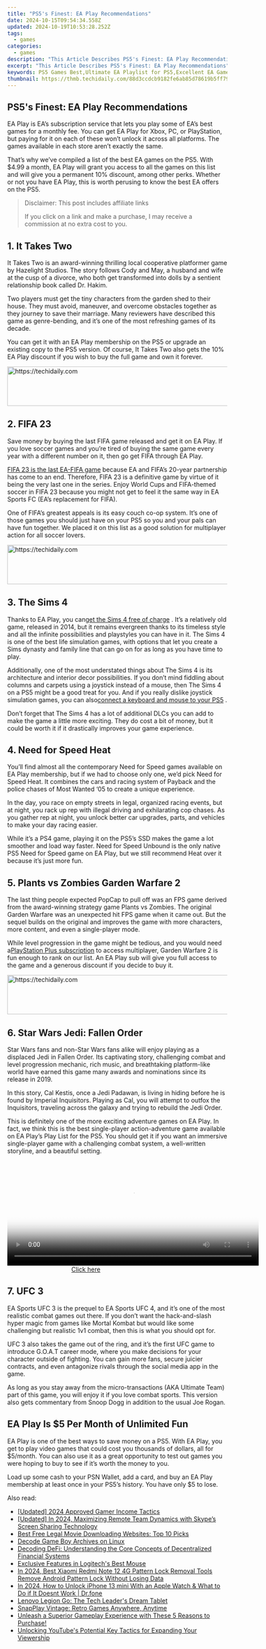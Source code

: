 ```yaml
---
title: "PS5's Finest: EA Play Recommendations"
date: 2024-10-15T09:54:34.558Z
updated: 2024-10-19T10:53:28.252Z
tags:
  - games
categories:
  - games
description: "This Article Describes PS5's Finest: EA Play Recommendations"
excerpt: "This Article Describes PS5's Finest: EA Play Recommendations"
keywords: PS5 Games Best,Ultimate EA Playlist for PS5,Excellent EA Games for PS5,Top PS5 EA Titles,Best-Selling PS5 Games by EA,Premium PlayStation 5 Games Selection by EA,Must-Play PS5 Experiences From EA
thumbnail: https://thmb.techidaily.com/88d3ccdcb9182fe6ab85d78619b5ff79c9f842144c7f0589af82188a3ec75add.jpg
---
```


## PS5's Finest: EA Play Recommendations

 EA Play is EA’s subscription service that lets you play some of EA’s best games for a monthly fee. You can get EA Play for Xbox, PC, or PlayStation, but paying for it on each of these won’t unlock it across all platforms. The games available in each store aren’t exactly the same.

 That’s why we’ve compiled a list of the best EA games on the PS5\. With $4.99 a month, EA Play will grant you access to all the games on this list and will give you a permanent 10% discount, among other perks. Whether or not you have EA Play, this is worth perusing to know the best EA offers on the PS5.

>  Disclaimer: This post includes affiliate links
>
>  If you click on a link and make a purchase, I may receive a commission at no extra cost to you.
>

## 1\. It Takes Two

 It Takes Two is an award-winning thrilling local cooperative platformer game by Hazelight Studios. The story follows Cody and May, a husband and wife at the cusp of a divorce, who both get transformed into dolls by a sentient relationship book called Dr. Hakim.

 Two players must get the tiny characters from the garden shed to their house. They must avoid, maneuver, and overcome obstacles together as they journey to save their marriage. Many reviewers have described this game as genre-bending, and it’s one of the most refreshing games of its decade.

 You can get it with an EA Play membership on the PS5 or upgrade an existing copy to the PS5 version. Of course, It Takes Two also gets the 10% EA Play discount if you wish to buy the full game and own it forever.

<!-- affiliate ads begin -->
<a href="https://appsumo.8odi.net/c/5597632/2144281/7443" target="_top" id="2144281">
  <img src="//a.impactradius-go.com/display-ad/7443-2144281" border="0" alt="https://techidaily.com" width="728" height="90"/>
</a>
<img height="0" width="0" src="https://appsumo.8odi.net/i/5597632/2144281/7443" style="position:absolute;visibility:hidden;" border="0" />
<!-- affiliate ads end -->

## 2\. FIFA 23

 Save money by buying the last FIFA game released and get it on EA Play. If you love soccer games and you’re tired of buying the same game every year with a different number on it, then go get FIFA through EA Play.

[FIFA 23 is the last EA-FIFA game](https://www.makeuseof.com/why-ea-dropping-fifa-name/) because EA and FIFA’s 20-year partnership has come to an end. Therefore, FIFA 23 is a definitive game by virtue of it being the very last one in the series. Enjoy World Cups and FIFA-themed soccer in FIFA 23 because you might not get to feel it the same way in EA Sports FC (EA’s replacement for FIFA).

 One of FIFA’s greatest appeals is its easy couch co-op system. It’s one of those games you should just have on your PS5 so you and your pals can have fun together. We placed it on this list as a good solution for multiplayer action for all soccer lovers.

<!-- affiliate ads begin -->
<a href="https://appsumo.8odi.net/c/5597632/2144271/7443" target="_top" id="2144271">
  <img src="//a.impactradius-go.com/display-ad/7443-2144271" border="0" alt="https://techidaily.com" width="600" height="90"/>
</a>
<img height="0" width="0" src="https://appsumo.8odi.net/i/5597632/2144271/7443" style="position:absolute;visibility:hidden;" border="0" />
<!-- affiliate ads end -->

## 3\. The Sims 4

 Thanks to EA Play, you can[get the Sims 4 free of charge](https://www.makeuseof.com/how-to-download-and-play-the-sims-4-for-free/) . It’s a relatively old game, released in 2014, but it remains evergreen thanks to its timeless style and all the infinite possibilities and playstyles you can have in it. The Sims 4 is one of the best life simulation games, with options that let you create a Sims dynasty and family line that can go on for as long as you have time to play.

 Additionally, one of the most understated things about The Sims 4 is its architecture and interior decor possibilities. If you don’t mind fiddling about columns and carpets using a joystick instead of a mouse, then The Sims 4 on a PS5 might be a good treat for you. And if you really dislike joystick simulation games, you can also[connect a keyboard and mouse to your PS5](https://www.makeuseof.com/how-to-use-keyboard-mouse-ps5/) .

 Don’t forget that The Sims 4 has a lot of additional DLCs you can add to make the game a little more exciting. They do cost a bit of money, but it could be worth it if it drastically improves your game experience.

## 4\. Need for Speed Heat

 You’ll find almost all the contemporary Need for Speed games available on EA Play membership, but if we had to choose only one, we’d pick Need for Speed Heat. It combines the cars and racing system of Payback and the police chases of Most Wanted ‘05 to create a unique experience.

 In the day, you race on empty streets in legal, organized racing events, but at night, you rack up rep with illegal driving and exhilarating cop chases. As you gather rep at night, you unlock better car upgrades, parts, and vehicles to make your day racing easier.

 While it’s a PS4 game, playing it on the PS5’s SSD makes the game a lot smoother and load way faster. Need for Speed Unbound is the only native PS5 Need for Speed game on EA Play, but we still recommend Heat over it because it’s just more fun.

## 5\. Plants vs Zombies Garden Warfare 2

 The last thing people expected PopCap to pull off was an FPS game derived from the award-winning strategy game Plants vs Zombies. The original Garden Warfare was an unexpected hit FPS game when it came out. But the sequel builds on the original and improves the game with more characters, more content, and even a single-player mode.

 While level progression in the game might be tedious, and you would need a[PlayStation Plus subscription](https://www.makeuseof.com/what-is-playstation-plus/) to access multiplayer, Garden Warfare 2 is fun enough to rank on our list. An EA Play sub will give you full access to the game and a generous discount if you decide to buy it.

<!-- affiliate ads begin -->
<a href="https://appsumo.8odi.net/c/5597632/2094419/7443" target="_top" id="2094419">
  <img src="//a.impactradius-go.com/display-ad/7443-2094419" border="0" alt="https://techidaily.com" width="728" height="90"/>
</a>
<img height="0" width="0" src="https://appsumo.8odi.net/i/5597632/2094419/7443" style="position:absolute;visibility:hidden;" border="0" />
<!-- affiliate ads end -->

## 6\. Star Wars Jedi: Fallen Order

 Star Wars fans and non-Star Wars fans alike will enjoy playing as a displaced Jedi in Fallen Order. Its captivating story, challenging combat and level progression mechanic, rich music, and breathtaking platform-like world have earned this game many awards and nominations since its release in 2019.

 In this story, Cal Kestis, once a Jedi Padawan, is living in hiding before he is found by Imperial Inquisitors. Playing as Cal, you will attempt to outfox the Inquisitors, traveling across the galaxy and trying to rebuild the Jedi Order.

 This is definitely one of the more exciting adventure games on EA Play. In fact, we think this is the best single-player action-adventure game available on EA Play’s Play List for the PS5\. You should get it if you want an immersive single-player game with a challenging combat system, a well-written storyline, and a beautiful setting.

<!-- affiliate ads begin -->
<span id="1983446">
					<video width="576" height="240" style="cursor:pointer"
           poster="//a.impactradius-go.com/display-clicktoplayimage/1983446.png"
           onclick="if(!this.playClicked){this.play();this.setAttribute('controls',true);this.playClicked=true;}">
	   <source src="//a.impactradius-go.com/display-ad/22993-1983446">
	   <img src="//a.impactradius-go.com/display-clicktoplayimage/1983446.png" style="border: none; height: 100%; width: 100%; object-fit: contain">
	</video>
	<div style="width:360px;text-align:center"><a href="javascript:window.open(decodeURIComponent('https%3A%2F%2Fhomestyler.sjv.io%2Fc%2F5597632%2F1983446%2F22993'), '_blank');void(0);">Click here</a></div>
</span>
<img height="0" width="0" src="https://imp.pxf.io/i/5597632/1983446/22993" style="position:absolute;visibility:hidden;" border="0" />
<!-- affiliate ads end -->

## 7\. UFC 3

 EA Sports UFC 3 is the prequel to EA Sports UFC 4, and it’s one of the most realistic combat games out there. If you don’t want the hack-and-slash hyper magic from games like Mortal Kombat but would like some challenging but realistic 1v1 combat, then this is what you should opt for.

 UFC 3 also takes the game out of the ring, and it’s the first UFC game to introduce G.O.A.T career mode, where you make decisions for your character outside of fighting. You can gain more fans, secure juicier contracts, and even antagonize rivals through the social media app in the game.

 As long as you stay away from the micro-transactions (AKA Ultimate Team) part of this game, you will enjoy it if you love combat sports. This version also gets commentary from Snoop Dogg in addition to the usual Joe Rogan.

## EA Play Is $5 Per Month of Unlimited Fun

 EA Play is one of the best ways to save money on a PS5\. With EA Play, you get to play video games that could cost you thousands of dollars, all for $5/month. You can also use it as a great opportunity to test out games you were hoping to buy to see if it’s worth the money to you.

 Load up some cash to your PSN Wallet, add a card, and buy an EA Play membership at least once in your PS5’s history. You have only $5 to lose.

<ins class="adsbygoogle"
     style="display:block"
     data-ad-format="autorelaxed"
     data-ad-client="ca-pub-7571918770474297"
     data-ad-slot="1223367746"></ins>

<ins class="adsbygoogle"
     style="display:block"
     data-ad-client="ca-pub-7571918770474297"
     data-ad-slot="8358498916"
     data-ad-format="auto"
     data-full-width-responsive="true"></ins>

<span class="atpl-alsoreadstyle">Also read:</span>
<div><ul>
<li><a href="https://eaxpv-info.techidaily.com/updated-2024-approved-gamer-income-tactics/"><u>[Updated] 2024 Approved Gamer Income Tactics</u></a></li>
<li><a href="https://screen-recording.techidaily.com/updated-in-2024-maximizing-remote-team-dynamics-with-skypes-screen-sharing-technology/"><u>[Updated] In 2024, Maximizing Remote Team Dynamics with Skype’s Screen Sharing Technology</u></a></li>
<li><a href="https://some-knowledge.techidaily.com/best-free-legal-movie-downloading-websites-top-10-picks/"><u>Best Free Legal Movie Downloading Websites: Top 10 Picks</u></a></li>
<li><a href="https://games-able.techidaily.com/decode-game-boy-archives-on-linux/"><u>Decode Game Boy Archives on Linux</u></a></li>
<li><a href="https://technical-tips.techidaily.com/decoding-defi-understanding-the-core-concepts-of-decentralized-financial-systems/"><u>Decoding DeFi: Understanding the Core Concepts of Decentralized Financial Systems</u></a></li>
<li><a href="https://games-able.techidaily.com/exclusive-features-in-logitechs-best-mouse/"><u>Exclusive Features in Logitech's Best Mouse</u></a></li>
<li><a href="https://unlock-android.techidaily.com/in-2024-best-xiaomi-redmi-note-12-4g-pattern-lock-removal-tools-remove-android-pattern-lock-without-losing-data-by-drfone-android/"><u>In 2024, Best Xiaomi Redmi Note 12 4G Pattern Lock Removal Tools Remove Android Pattern Lock Without Losing Data</u></a></li>
<li><a href="https://iphone-unlock.techidaily.com/in-2024-how-to-unlock-iphone-13-mini-with-an-apple-watch-and-what-to-do-if-it-doesnt-work-drfone-by-drfone-ios/"><u>In 2024, How to Unlock iPhone 13 mini With an Apple Watch & What to Do if It Doesnt Work | Dr.fone</u></a></li>
<li><a href="https://games-able.techidaily.com/lenovo-legion-go-the-tech-leaders-dream-tablet/"><u>Lenovo Legion Go: The Tech Leader's Dream Tablet</u></a></li>
<li><a href="https://games-able.techidaily.com/snapplay-vintage-retro-games-anywhere-anytime/"><u>SnapPlay Vintage: Retro Games Anywhere, Anytime</u></a></li>
<li><a href="https://games-able.techidaily.com/unleash-a-superior-gameplay-experience-with-these-5-reasons-to-purchase/"><u>Unleash a Superior Gameplay Experience with These 5 Reasons to Purchase!</u></a></li>
<li><a href="https://youtube-clips.techidaily.com/unlocking-youtubes-potential-key-tactics-for-expanding-your-viewership/"><u>Unlocking YouTube's Potential Key Tactics for Expanding Your Viewership</u></a></li>
</ul></div>

